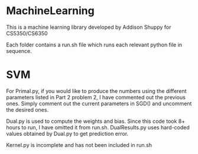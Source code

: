 # MachineLearning

This is a machine learning library developed by Addison Shuppy for CS5350/CS6350

Each folder contains a run.sh file which runs each relevant python file in sequence.

# SVM

For Primal.py, if you would like to produce the numbers using the different parameters listed in Part 2 problem 2, I have commented out the previous ones.  Simply comment out the current parameters in SGD() and uncomment the desired ones.

Dual.py is used to compute the weights and bias. Since this code took 8+ hours to run, I have omitted it from run.sh. DualResults.py uses hard-coded values obtained by Dual.py to get prediction error.

Kernel.py is incomplete and has not been included in run.sh